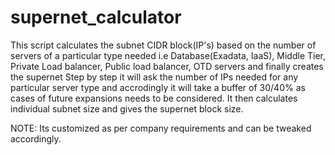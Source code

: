 # supernet_calculator
This script calculates the subnet CIDR block(IP's) based on the number of servers of a particular type needed i.e Database(Exadata, IaaS), Middle Tier, Private Load balancer, Public load balancer, OTD servers and finally creates the supernet 
Step by step it will ask the number of IPs needed for any particular server type and accrodingly it will take a buffer of 30/40% as cases of future expansions needs to be considered.
It then calculates individual subnet size and gives the supernet block size.

NOTE: Its customized as per company requirements and can be tweaked accordingly.
